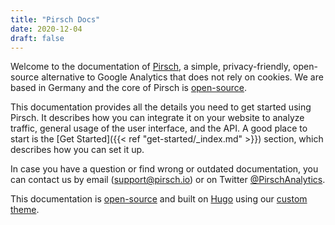 ```yaml
---
title: "Pirsch Docs"
date: 2020-12-04
draft: false
---
```


Welcome to the documentation of [Pirsch](https://pirsch.io/), a simple, privacy-friendly, open-source alternative to Google Analytics that does not rely on cookies. We are based in Germany and the core of Pirsch is [open-source](https://github.com/pirsch-analytics/pirsch).

This documentation provides all the details you need to get started using Pirsch. It describes how you can integrate it on your website to analyze traffic, general usage of the user interface, and the API. A good place to start is the [Get Started]({{<  ref "get-started/_index.md"  >}}) section, which describes how you can set it up.

In case you have a question or find wrong or outdated documentation, you can contact us by email ([support@pirsch.io](mailto:support@pirsch.io)) or on Twitter [@PirschAnalytics](https://twitter.com/PirschAnalytics).

This documentation is [open-source](https://github.com/pirsch-analytics/docs) and built on [Hugo](https://gohugo.io/) using our [custom theme](https://github.com/pirsch-analytics/seeker).
